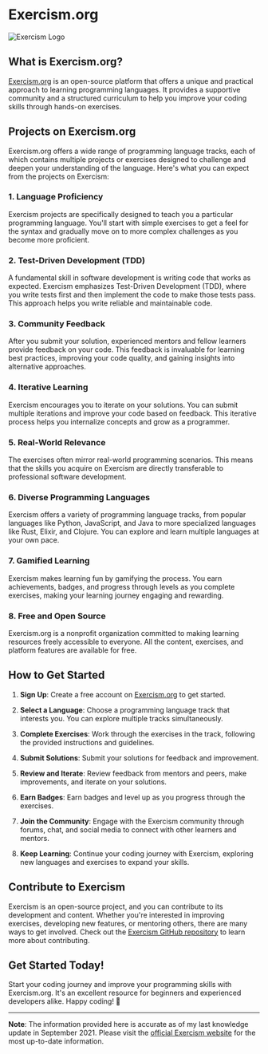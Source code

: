# Exercism.org

![Exercism Logo](https://exercism.io/assets/exercism-mark-dc1731a89a017c11e38e413e0b9b3d9408e8d4e1b4721aa7c1baa8630ea08a1d.svg)

## What is Exercism.org?

[Exercism.org](https://exercism.org) is an open-source platform that offers a unique and practical approach to learning programming languages. It provides a supportive community and a structured curriculum to help you improve your coding skills through hands-on exercises.

## Projects on Exercism.org

Exercism.org offers a wide range of programming language tracks, each of which contains multiple projects or exercises designed to challenge and deepen your understanding of the language. Here's what you can expect from the projects on Exercism:

### 1. **Language Proficiency**

Exercism projects are specifically designed to teach you a particular programming language. You'll start with simple exercises to get a feel for the syntax and gradually move on to more complex challenges as you become more proficient.

### 2. **Test-Driven Development (TDD)**

A fundamental skill in software development is writing code that works as expected. Exercism emphasizes Test-Driven Development (TDD), where you write tests first and then implement the code to make those tests pass. This approach helps you write reliable and maintainable code.

### 3. **Community Feedback**

After you submit your solution, experienced mentors and fellow learners provide feedback on your code. This feedback is invaluable for learning best practices, improving your code quality, and gaining insights into alternative approaches.

### 4. **Iterative Learning**

Exercism encourages you to iterate on your solutions. You can submit multiple iterations and improve your code based on feedback. This iterative process helps you internalize concepts and grow as a programmer.

### 5. **Real-World Relevance**

The exercises often mirror real-world programming scenarios. This means that the skills you acquire on Exercism are directly transferable to professional software development.

### 6. **Diverse Programming Languages**

Exercism offers a variety of programming language tracks, from popular languages like Python, JavaScript, and Java to more specialized languages like Rust, Elixir, and Clojure. You can explore and learn multiple languages at your own pace.

### 7. **Gamified Learning**

Exercism makes learning fun by gamifying the process. You earn achievements, badges, and progress through levels as you complete exercises, making your learning journey engaging and rewarding.

### 8. **Free and Open Source**

Exercism.org is a nonprofit organization committed to making learning resources freely accessible to everyone. All the content, exercises, and platform features are available for free.

## How to Get Started

1. **Sign Up**: Create a free account on [Exercism.org](https://exercism.org/signup) to get started.

2. **Select a Language**: Choose a programming language track that interests you. You can explore multiple tracks simultaneously.

3. **Complete Exercises**: Work through the exercises in the track, following the provided instructions and guidelines.

4. **Submit Solutions**: Submit your solutions for feedback and improvement.

5. **Review and Iterate**: Review feedback from mentors and peers, make improvements, and iterate on your solutions.

6. **Earn Badges**: Earn badges and level up as you progress through the exercises.

7. **Join the Community**: Engage with the Exercism community through forums, chat, and social media to connect with other learners and mentors.

8. **Keep Learning**: Continue your coding journey with Exercism, exploring new languages and exercises to expand your skills.

## Contribute to Exercism

Exercism is an open-source project, and you can contribute to its development and content. Whether you're interested in improving exercises, developing new features, or mentoring others, there are many ways to get involved. Check out the [Exercism GitHub repository](https://github.com/exercism) to learn more about contributing.

## Get Started Today!

Start your coding journey and improve your programming skills with Exercism.org. It's an excellent resource for beginners and experienced developers alike. Happy coding! 🚀

---

**Note**: The information provided here is accurate as of my last knowledge update in September 2021. Please visit the [official Exercism website](https://exercism.org) for the most up-to-date information.
